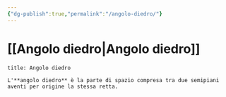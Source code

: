 ```yaml
---
{"dg-publish":true,"permalink":"/angolo-diedro/"}
---
```


# [[Angolo diedro\|Angolo diedro]]


```ad-Definizione
title: Angolo diedro

L'**angolo diedro** è la parte di spazio compresa tra due semipiani aventi per origine la stessa retta.

```

